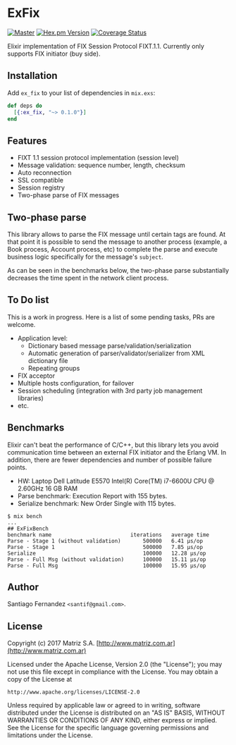 # ExFix

[![Master](https://travis-ci.org/santif/ex_fix.svg?branch=master)](https://travis-ci.org/santif/ex_fix)
[![Hex.pm Version](http://img.shields.io/hexpm/v/ex_fix.svg?style=flat)](https://hex.pm/packages/ex_fix)
[![Coverage Status](https://coveralls.io/repos/github/santif/ex_fix/badge.svg?branch=master)](https://coveralls.io/github/santif/ex_fix?branch=master)

Elixir implementation of FIX Session Protocol FIXT.1.1.
Currently only supports FIX initiator (buy side).

## Installation

Add `ex_fix` to your list of dependencies in `mix.exs`:

```elixir
def deps do
  [{:ex_fix, "~> 0.1.0"}]
end
```

## Features

- FIXT 1.1 session protocol implementation (session level)
- Message validation: sequence number, length, checksum
- Auto reconnection
- SSL compatible
- Session registry
- Two-phase parse of FIX messages


## Two-phase parse

This library allows to parse the FIX message until certain tags are found. At that
point it is possible to send the message to another process (example, a Book process,
Account process, etc) to complete the parse and execute business logic specifically
for the message's `subject`.

As can be seen in the benchmarks below, the two-phase parse substantially decreases
the time spent in the network client process.

## To Do list

This is a work in progress. Here is a list of some pending tasks, PRs are welcome.

- Application level:
  - Dictionary based message parse/validation/serialization
  - Automatic generation of parser/validator/serializer from XML dictionary file
  - Repeating groups
- FIX acceptor
- Multiple hosts configuration, for failover
- Session scheduling (integration with 3rd party job management libraries)
- etc.

## Benchmarks

Elixir can't beat the performance of C/C++, but this library lets you avoid
communication time between an external FIX initiator and the Erlang VM.
In addition, there are fewer dependencies and number of possible failure points.

- HW: Laptop Dell Latitude E5570 Intel(R) Core(TM) i7-6600U CPU @ 2.60GHz 16 GB RAM
- Parse benchmark: Execution Report with 155 bytes.
- Serialize benchmark: New Order Single with 115 bytes.

```
$ mix bench
...
## ExFixBench
benchmark name                         iterations   average time
Parse - Stage 1 (without validation)       500000   6.41 µs/op
Parse - Stage 1                            500000   7.85 µs/op
Serialize                                  100000   12.28 µs/op
Parse - Full Msg (without validation)      100000   15.11 µs/op
Parse - Full Msg                           100000   15.95 µs/op
```

## Author

Santiago Fernandez `<santif@gmail.com>`.

## License

Copyright (c) 2017 Matriz S.A. [http://www.matriz.com.ar](http://www.matriz.com.ar)

Licensed under the Apache License, Version 2.0 (the "License");
you may not use this file except in compliance with the License.
You may obtain a copy of the License at

    http://www.apache.org/licenses/LICENSE-2.0

Unless required by applicable law or agreed to in writing, software
distributed under the License is distributed on an "AS IS" BASIS,
WITHOUT WARRANTIES OR CONDITIONS OF ANY KIND, either express or implied.
See the License for the specific language governing permissions and
limitations under the License.
